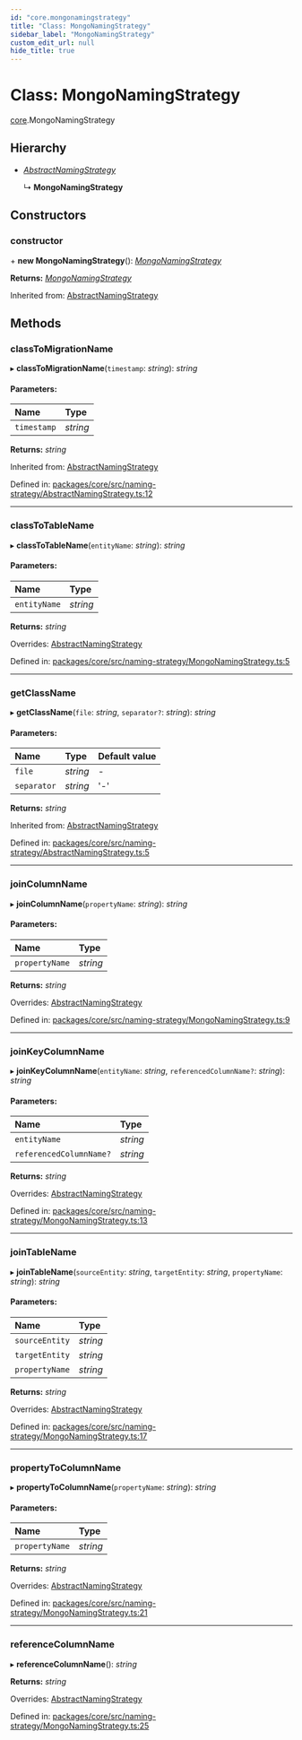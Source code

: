 ```yaml
---
id: "core.mongonamingstrategy"
title: "Class: MongoNamingStrategy"
sidebar_label: "MongoNamingStrategy"
custom_edit_url: null
hide_title: true
---
```


# Class: MongoNamingStrategy

[core](../modules/core.md).MongoNamingStrategy

## Hierarchy

* [*AbstractNamingStrategy*](core.abstractnamingstrategy.md)

  ↳ **MongoNamingStrategy**

## Constructors

### constructor

\+ **new MongoNamingStrategy**(): [*MongoNamingStrategy*](core.mongonamingstrategy.md)

**Returns:** [*MongoNamingStrategy*](core.mongonamingstrategy.md)

Inherited from: [AbstractNamingStrategy](core.abstractnamingstrategy.md)

## Methods

### classToMigrationName

▸ **classToMigrationName**(`timestamp`: *string*): *string*

#### Parameters:

Name | Type |
:------ | :------ |
`timestamp` | *string* |

**Returns:** *string*

Inherited from: [AbstractNamingStrategy](core.abstractnamingstrategy.md)

Defined in: [packages/core/src/naming-strategy/AbstractNamingStrategy.ts:12](https://github.com/mikro-orm/mikro-orm/blob/bcf1a0899b/packages/core/src/naming-strategy/AbstractNamingStrategy.ts#L12)

___

### classToTableName

▸ **classToTableName**(`entityName`: *string*): *string*

#### Parameters:

Name | Type |
:------ | :------ |
`entityName` | *string* |

**Returns:** *string*

Overrides: [AbstractNamingStrategy](core.abstractnamingstrategy.md)

Defined in: [packages/core/src/naming-strategy/MongoNamingStrategy.ts:5](https://github.com/mikro-orm/mikro-orm/blob/bcf1a0899b/packages/core/src/naming-strategy/MongoNamingStrategy.ts#L5)

___

### getClassName

▸ **getClassName**(`file`: *string*, `separator?`: *string*): *string*

#### Parameters:

Name | Type | Default value |
:------ | :------ | :------ |
`file` | *string* | - |
`separator` | *string* | '-' |

**Returns:** *string*

Inherited from: [AbstractNamingStrategy](core.abstractnamingstrategy.md)

Defined in: [packages/core/src/naming-strategy/AbstractNamingStrategy.ts:5](https://github.com/mikro-orm/mikro-orm/blob/bcf1a0899b/packages/core/src/naming-strategy/AbstractNamingStrategy.ts#L5)

___

### joinColumnName

▸ **joinColumnName**(`propertyName`: *string*): *string*

#### Parameters:

Name | Type |
:------ | :------ |
`propertyName` | *string* |

**Returns:** *string*

Overrides: [AbstractNamingStrategy](core.abstractnamingstrategy.md)

Defined in: [packages/core/src/naming-strategy/MongoNamingStrategy.ts:9](https://github.com/mikro-orm/mikro-orm/blob/bcf1a0899b/packages/core/src/naming-strategy/MongoNamingStrategy.ts#L9)

___

### joinKeyColumnName

▸ **joinKeyColumnName**(`entityName`: *string*, `referencedColumnName?`: *string*): *string*

#### Parameters:

Name | Type |
:------ | :------ |
`entityName` | *string* |
`referencedColumnName?` | *string* |

**Returns:** *string*

Overrides: [AbstractNamingStrategy](core.abstractnamingstrategy.md)

Defined in: [packages/core/src/naming-strategy/MongoNamingStrategy.ts:13](https://github.com/mikro-orm/mikro-orm/blob/bcf1a0899b/packages/core/src/naming-strategy/MongoNamingStrategy.ts#L13)

___

### joinTableName

▸ **joinTableName**(`sourceEntity`: *string*, `targetEntity`: *string*, `propertyName`: *string*): *string*

#### Parameters:

Name | Type |
:------ | :------ |
`sourceEntity` | *string* |
`targetEntity` | *string* |
`propertyName` | *string* |

**Returns:** *string*

Overrides: [AbstractNamingStrategy](core.abstractnamingstrategy.md)

Defined in: [packages/core/src/naming-strategy/MongoNamingStrategy.ts:17](https://github.com/mikro-orm/mikro-orm/blob/bcf1a0899b/packages/core/src/naming-strategy/MongoNamingStrategy.ts#L17)

___

### propertyToColumnName

▸ **propertyToColumnName**(`propertyName`: *string*): *string*

#### Parameters:

Name | Type |
:------ | :------ |
`propertyName` | *string* |

**Returns:** *string*

Overrides: [AbstractNamingStrategy](core.abstractnamingstrategy.md)

Defined in: [packages/core/src/naming-strategy/MongoNamingStrategy.ts:21](https://github.com/mikro-orm/mikro-orm/blob/bcf1a0899b/packages/core/src/naming-strategy/MongoNamingStrategy.ts#L21)

___

### referenceColumnName

▸ **referenceColumnName**(): *string*

**Returns:** *string*

Overrides: [AbstractNamingStrategy](core.abstractnamingstrategy.md)

Defined in: [packages/core/src/naming-strategy/MongoNamingStrategy.ts:25](https://github.com/mikro-orm/mikro-orm/blob/bcf1a0899b/packages/core/src/naming-strategy/MongoNamingStrategy.ts#L25)
